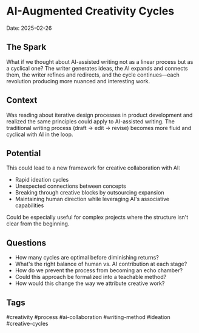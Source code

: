 # AI-Augmented Creativity Cycles

Date: 2025-02-26

## The Spark
What if we thought about AI-assisted writing not as a linear process but as a cyclical one? The writer generates ideas, the AI expands and connects them, the writer refines and redirects, and the cycle continues—each revolution producing more nuanced and interesting work.

## Context
Was reading about iterative design processes in product development and realized the same principles could apply to AI-assisted writing. The traditional writing process (draft → edit → revise) becomes more fluid and cyclical with AI in the loop.

## Potential
This could lead to a new framework for creative collaboration with AI:
- Rapid ideation cycles
- Unexpected connections between concepts
- Breaking through creative blocks by outsourcing expansion
- Maintaining human direction while leveraging AI's associative capabilities

Could be especially useful for complex projects where the structure isn't clear from the beginning.

## Questions
- How many cycles are optimal before diminishing returns?
- What's the right balance of human vs. AI contribution at each stage?
- How do we prevent the process from becoming an echo chamber?
- Could this approach be formalized into a teachable method?
- How would this change the way we attribute creative work?

## Tags
#creativity #process #ai-collaboration #writing-method #ideation #creative-cycles 